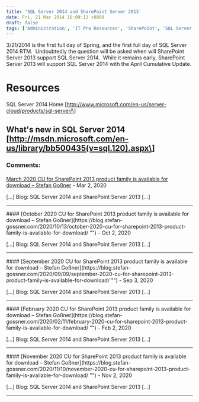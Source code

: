 ```yaml
---
title: 'SQL Server 2014 and SharePoint Server 2013'
date: Fri, 21 Mar 2014 16:09:13 +0000
draft: false
tags: ['Administration', 'IT Pro Resources', 'SharePoint', 'SQL Server 2014']
---
```


3/21/2014 is the first full day of Spring, and the first full day of SQL Server 2014 RTM.  Undoubtedly the question will be asked when will SharePoint Server 2013 support SQL Server 2014.  While it remains early, SharePoint Server 2013 will support SQL Server 2014 with the April Cumulative Update.

Resources
=========

SQL Server 2014 Home \[http://www.microsoft.com/en-us/server-cloud/products/sql-server/\]

What's new in SQL Server 2014 \[http://msdn.microsoft.com/en-us/library/bb500435(v=sql.120).aspx\]
---
### Comments:
#### 
[March 2020 CU for SharePoint 2013 product family is available for download &#8211; Stefan Goßner](https://blog.stefan-gossner.com/2020/03/10/march-2020-cu-for-sharepoint-2013-product-family-is-available-for-download/ "") - <time datetime="2020-03-10 09:50:41">Mar 2, 2020</time>

\[…\] Blog: SQL Server 2014 and SharePoint Server 2013 \[…\]
<hr />
#### 
[October 2020 CU for SharePoint 2013 product family is available for download &#8211; Stefan Goßner](https://blog.stefan-gossner.com/2020/10/13/october-2020-cu-for-sharepoint-2013-product-family-is-available-for-download/ "") - <time datetime="2020-10-13 11:08:11">Oct 2, 2020</time>

\[…\] Blog: SQL Server 2014 and SharePoint Server 2013 \[…\]
<hr />
#### 
[September 2020 CU for SharePoint 2013 product family is available for download &#8211; Stefan Goßner](https://blog.stefan-gossner.com/2020/09/09/september-2020-cu-for-sharepoint-2013-product-family-is-available-for-download/ "") - <time datetime="2020-09-09 00:32:09">Sep 3, 2020</time>

\[…\] Blog: SQL Server 2014 and SharePoint Server 2013 \[…\]
<hr />
#### 
[February 2020 CU for SharePoint 2013 product family is available for download &#8211; Stefan Goßner](https://blog.stefan-gossner.com/2020/02/11/february-2020-cu-for-sharepoint-2013-product-family-is-available-for-download/ "") - <time datetime="2020-02-11 10:31:06">Feb 2, 2020</time>

\[…\] Blog: SQL Server 2014 and SharePoint Server 2013 \[…\]
<hr />
#### 
[November 2020 CU for SharePoint 2013 product family is available for download &#8211; Stefan Goßner](https://blog.stefan-gossner.com/2020/11/10/november-2020-cu-for-sharepoint-2013-product-family-is-available-for-download/ "") - <time datetime="2020-11-10 13:23:48">Nov 2, 2020</time>

\[…\] Blog: SQL Server 2014 and SharePoint Server 2013 \[…\]
<hr />

